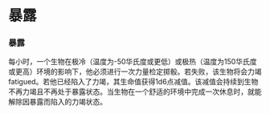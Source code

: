 # 暴露

### 暴露

每小时，一个生物在极冷（温度为-50华氏度或更低）或极热（温度为150华氏度或更高）环境的影响下，他必须进行一次力量检定掷骰。若失败，该生物将会力竭
fatigued。若他已经陷入了力竭，其生命值获得1d6点减值。该减值会持续到生物不再力竭且不再处于暴露状态。当生物在一个舒适的环境中完成一次休息时，就能解除因暴露而陷入的力竭状态。
